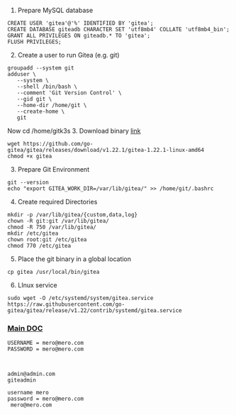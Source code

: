 1. Prepare MySQL database
```
CREATE USER 'gitea'@'%' IDENTIFIED BY 'gitea';
CREATE DATABASE giteadb CHARACTER SET 'utf8mb4' COLLATE 'utf8mb4_bin';
GRANT ALL PRIVILEGES ON giteadb.* TO 'gitea';
FLUSH PRIVILEGES;
```


2. Create a user to run Gitea (e.g. git)
```
groupadd --system git
adduser \
   --system \
   --shell /bin/bash \
   --comment 'Git Version Control' \
   --gid git \
   --home-dir /home/git \
   --create-home \
   git
```

Now cd /home/gitk3s
3. Download binary [link](https://github.com/go-gitea/gitea/releases)
```
wget https://github.com/go-gitea/gitea/releases/download/v1.22.1/gitea-1.22.1-linux-amd64
chmod +x gitea
```
3. Prepare Git Environment
```
git --version
echo "export GITEA_WORK_DIR=/var/lib/gitea/" >> /home/git/.bashrc
```
4. Create required Directories
```
mkdir -p /var/lib/gitea/{custom,data,log}
chown -R git:git /var/lib/gitea/
chmod -R 750 /var/lib/gitea/
mkdir /etc/gitea
chown root:git /etc/gitea
chmod 770 /etc/gitea
```
5. Place the git binary in a global location
```
cp gitea /usr/local/bin/gitea
```
6. LInux service
```
sudo wget -O /etc/systemd/system/gitea.service https://raw.githubusercontent.com/go-gitea/gitea/release/v1.22/contrib/systemd/gitea.service
```
### [Main DOC](https://docs.gitea.com/installation/install-from-binary)  


```
USERNAME = mero@mero.com
PASSWORD = mero@mero.com



admin@admin.com
giteadmin

username mero
password = mero@mero.com
 mero@mero.com
```